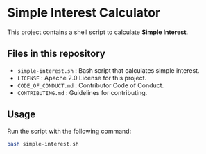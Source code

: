 # Simple Interest Calculator

This project contains a shell script to calculate **Simple Interest**.

## Files in this repository
- `simple-interest.sh` : Bash script that calculates simple interest.
- `LICENSE` : Apache 2.0 License for this project.
- `CODE_OF_CONDUCT.md` : Contributor Code of Conduct.
- `CONTRIBUTING.md` : Guidelines for contributing.

## Usage
Run the script with the following command:

```bash
bash simple-interest.sh
